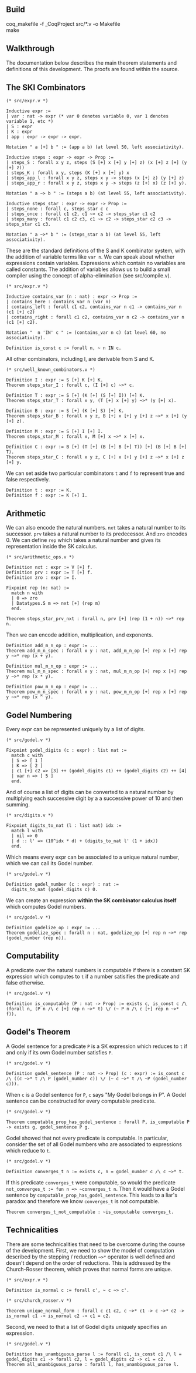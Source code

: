 Build
----
coq_makefile -f _CoqProject src/*.v -o Makefile  
make

Walkthrough
----------
The documentation below describes the main theorem statements and definitions of this development.
The proofs are found within the source.

The SKI Combinators
------------------
```
(* src/expr.v *)

Inductive expr :=
| var : nat -> expr (* var 0 denotes variable 0, var 1 denotes variable 1, etc *)
| S : expr
| K : expr
| app : expr -> expr -> expr.

Notation " a [+] b " := (app a b) (at level 50, left associativity).

Inductive steps : expr -> expr -> Prop :=
| steps_S : forall x y z, steps (S [+] x [+] y [+] z) (x [+] z [+] (y [+] z))
| steps_K : forall x y, steps (K [+] x [+] y) x
| steps_app_l : forall x y z, steps x y -> steps (x [+] z) (y [+] z)
| steps_app_r : forall x y z, steps x y -> steps (z [+] x) (z [+] y).

Notation " a ~> b " := (steps a b) (at level 55, left associativity).

Inductive steps_star : expr -> expr -> Prop :=
| steps_none : forall c, steps_star c c
| steps_once : forall c1 c2, c1 ~> c2 -> steps_star c1 c2
| steps_many : forall c1 c2 c3, c1 ~> c2 -> steps_star c2 c3 -> steps_star c1 c3.

Notation " a ~>* b " := (steps_star a b) (at level 55, left associativity).
```

These are the standard definitions of the S and K combinator system, with the addition of variable terms like `var n`.
We can speak about whether expressions contain variables. Expressions which contain no variables are called constants.
The addition of variables allows us to build a small compiler using the concept of alpha-elimination (see src/compile.v).

```
(* src/expr.v *)

Inductive contains_var (n : nat) : expr -> Prop :=
| contains_here : contains_var n (var n)
| contains_left : forall c1 c2, contains_var n c1 -> contains_var n (c1 [+] c2)
| contains_right : forall c1 c2, contains_var n c2 -> contains_var n (c1 [+] c2).

Notation "  n 'IN' c " := (contains_var n c) (at level 60, no associativity).

Definition is_const c := forall n, ~ n IN c.
```

All other combinators, including I, are derivable from S and K.  
```
(* src/well_known_combinators.v *)

Definition I : expr := S [+] K [+] K.
Theorem steps_star_I : forall c, (I [+] c) ~>* c.

Definition T : expr := S [+] (K [+] (S [+] I)) [+] K.
Theorem steps_star_T : forall x y, (T [+] x [+] y) ~>* (y [+] x).

Definition B : expr := S [+] (K [+] S) [+] K.
Theorem steps_star_B : forall x y z, B [+] x [+] y [+] z ~>* x [+] (y [+] z).

Definition M : expr := S [+] I [+] I.
Theorem steps_star_M : forall x, M [+] x ~>* x [+] x.

Definition C : expr := B [+] (T [+] (B [+] B [+] T)) [+] (B [+] B [+] T).
Theorem steps_star_C : forall x y z, C [+] x [+] y [+] z ~>* x [+] z [+] y.
```

We can set aside two particular combinators `t` and `f` to represent true and false respectively.
```
Definition t : expr := K.
Definition f : expr := K [+] I.
```

Arithmetic
---------
We can also encode the natural numbers. `nxt` takes a natural number to its successor.
`prv` takes a natural number to its predecessor. And `zro` encodes 0.
We can define `rep` which takes a natural number and gives its representation inside the SK calculus.
```
(* src/arithmetic_ops.v *)

Definition nxt : expr := V [+] f.
Definition prv : expr := T [+] f.
Definition zro : expr := I.

Fixpoint rep (n: nat) :=
  match n with
  | 0 => zro
  | Datatypes.S m => nxt [+] (rep m)
  end.

Theorem steps_star_prv_nxt : forall n, prv [+] (rep (1 + n)) ~>* rep n.
```

Then we can encode addition, multiplication, and exponents.
```
Definition add_m_n_op : expr := ...
Theorem add_m_n_spec : forall x y : nat, add_m_n_op [+] rep x [+] rep y ~>* rep (x + y).

Definition mul_m_n_op : expr := ...
Theorem mul_m_n_spec : forall x y : nat, mul_m_n_op [+] rep x [+] rep y ~>* rep (x * y).

Definition pow_m_n_op : expr := ...
Theorem pow_m_n_spec : forall x y : nat, pow_m_n_op [+] rep x [+] rep y ~>* rep (x ^ y).
```

Godel Numbering
--------------
Every expr can be represented uniquely by a list of digits.
```
(* src/godel.v *)

Fixpoint godel_digits (c : expr) : list nat :=
  match c with
  | S => [ 1 ]
  | K => [ 2 ]
  | c1 [+] c2 => [3] ++ (godel_digits c1) ++ (godel_digits c2) ++ [4]
  | var n => [ 5 ]
  end.
```

And of course a list of digits can be converted to a natural number by multiplying each
successive digit by a a successive power of 10 and then summing.
```
(* src/digits.v *)

Fixpoint digits_to_nat (l : list nat) idx :=
  match l with
  | nil => 0
  | d :: l' => (10^idx * d) + (digits_to_nat l' (1 + idx))
  end.
```

Which means every expr can be associated to a unique natural number, which we can call its Godel number.
```
(* src/godel.v *)

Definition godel_number (c : expr) : nat :=
  digits_to_nat (godel_digits c) 0.
```

We can create an expression **within the SK combinator calculus itself** which computes Godel numbers.
```
(* src/godel.v *)

Definition godelize_op : expr := ...
Theorem godelize_spec : forall n : nat, godelize_op [+] rep n ~>* rep (godel_number (rep n)).
```

Computability
------------
A predicate over the natural numbers is computable if there is a constant SK expression which computes to `t`
if a number satisifies the predicate and false otherwise.
```
(* src/godel.v *)

Definition is_computable (P : nat -> Prop) := exists c, is_const c /\ (forall n, (P n /\ c [+] rep n ~>* t) \/ (~ P n /\ c [+] rep n ~>* f)).
```

Godel's Theorem
---------------
A Godel sentence for a predicate `P` is a SK expression which reduces to `t` if and only if its own Godel number satisfies `P`.
```
(* src/godel.v *)

Definition godel_sentence (P : nat -> Prop) (c : expr) := is_const c /\ ((c ~>* t /\ P (godel_number c)) \/ (~ c ~>* t /\ ~P (godel_number c))).
```

When `c` is a Godel sentence for `P`, `c` says "My Godel belongs in P". A Godel sentence can be constructed for every computable predicate.

```
(* src/godel.v *)

Theorem computable_prop_has_godel_sentence : forall P, is_computable P -> exists g, godel_sentence P g.
```

Godel showed that not every predicate is computable. In particular, consider the set of all Godel numbers who are associated to expressions which reduce to `t`.
```
(* src/godel.v *)

Definition converges_t n := exists c, n = godel_number c /\ c ~>* t.
```

If this predicate `converges_t` were computable, so would the predicate `not_converges_t := fun n => ~converges_t n`. Then it would have a Godel sentence by `computable_prop_has_godel_sentence`. This leads to a liar's paradox and therefore we know `converges_t` is not computable.

```
Theorem converges_t_not_computable : ~is_computable converges_t.
```

Technicalities
--------------
There are some technicalities that need to be overcome during the course of the development.
First, we need to show the model of computation described by the stepping / reduction `~>*` operator is well defined and doesn't depend on the order of reductions. This is addressed by the Church-Rosser theorem, which proves that normal forms are unique.
```
(* src/expr.v *)

Definition is_normal c := forall c', ~ c ~> c'.
```

```
(* src/church_rosser.v *)

Theorem unique_normal_form : forall c c1 c2, c ~>* c1 -> c ~>* c2 -> is_normal c1 -> is_normal c2 -> c1 = c2.
```

Second, we need to that a list of Godel digits uniquely specifies an expression.
```
(* src/godel.v *)

Definition has_unambiguous_parse l := forall c1, is_const c1 /\ l = godel_digits c1 -> forall c2, l = godel_digits c2 -> c1 = c2.
Theorem all_unambiguous_parse : forall l, has_unambiguous_parse l.
```